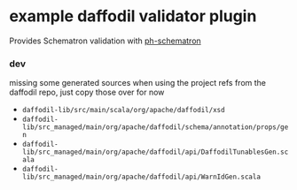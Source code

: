 example daffodil validator plugin
===

Provides Schematron validation with [ph-schematron](https://github.com/phax/ph-schematron)


### dev
missing some generated sources when using the project refs from the daffodil repo, just copy those over for now
- `daffodil-lib/src/main/scala/org/apache/daffodil/xsd`
- `daffodil-lib/src_managed/main/org/apache/daffodil/schema/annotation/props/gen`
- `daffodil-lib/src_managed/main/org/apache/daffodil/api/DaffodilTunablesGen.scala`
- `daffodil-lib/src_managed/main/org/apache/daffodil/api/WarnIdGen.scala`
